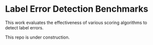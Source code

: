 # Label Error Detection Benchmarks

This work evaluates the effectiveness of various scoring algorithms to detect label errors.

This repo is under construction.
